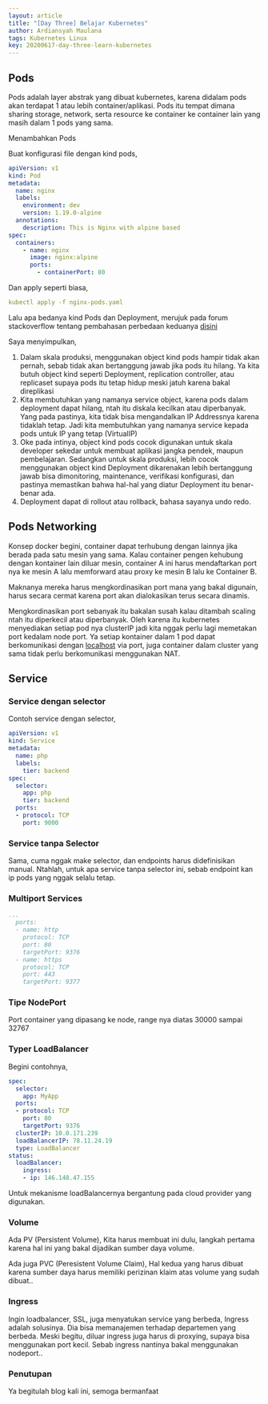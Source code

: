 ```yaml
---
layout: article
title: "[Day Three] Belajar Kubernetes"
author: Ardiansyah Maulana
tags: Kubernetes Linux
key: 20200617-day-three-learn-kubernetes
---
```

## Pods

Pods adalah layer abstrak yang dibuat kubernetes, karena didalam pods akan terdapat 1 atau lebih container/aplikasi. Pods itu tempat dimana sharing storage, network, serta resource ke container ke container lain yang masih dalam 1 pods yang sama.

Menambahkan Pods

Buat konfigurasi file dengan kind pods,

```yaml
apiVersion: v1
kind: Pod
metadata:
  name: nginx
  labels:
    environment: dev
    version: 1.19.0-alpine
  annotations:
    description: This is Nginx with alpine based
spec:
  containers:
    - name: nginx
      image: nginx:alpine
      ports:
        - containerPort: 80
```

Dan apply seperti biasa,

```yaml
kubectl apply -f nginx-pods.yaml
```

Lalu apa bedanya kind Pods dan Deployment, merujuk pada forum stackoverflow tentang pembahasan perbedaan keduanya [disini](https://stackoverflow.com/questions/41325087/what-is-the-difference-between-a-pod-and-a-deployment)

Saya menyimpulkan,

1. Dalam skala produksi, menggunakan object kind pods hampir tidak akan pernah, sebab tidak akan bertanggung jawab jika pods itu hilang. Ya kita butuh object kind seperti Deployment, replication controller, atau replicaset supaya pods itu tetap hidup meski jatuh karena bakal direplikasi
2. Kita membutuhkan yang namanya service object, karena pods dalam deployment dapat hilang, ntah itu diskala kecilkan atau diperbanyak. Yang pada pastinya, kita tidak bisa mengandalkan IP Addressnya karena tidaklah tetap. Jadi kita membutuhkan yang namanya service kepada pods untuk IP yang tetap (VirtualIP)
3. Oke pada intinya, object kind pods cocok digunakan untuk skala developer sekedar untuk membuat aplikasi jangka pendek, maupun pembelajaran. Sedangkan untuk skala produksi, lebih cocok menggunakan object kind Deployment dikarenakan lebih bertanggung jawab bisa dimonitoring, maintenance, verifikasi konfigurasi, dan pastinya memastikan bahwa hal-hal yang diatur Deployment itu benar-benar ada.
4. Deployment dapat di rollout atau rollback, bahasa sayanya undo redo.

## Pods Networking

Konsep docker begini, container dapat terhubung dengan lainnya jika berada pada satu mesin yang sama. Kalau container pengen kehubung dengan kontainer lain diluar mesin, container A ini harus mendaftarkan port nya ke mesin A lalu memforward atau proxy ke mesin B lalu ke Container B.

Maknanya mereka harus mengkordinasikan port mana yang bakal digunain, harus secara cermat karena port akan dialokasikan terus secara dinamis.

Mengkordinasikan port sebanyak itu bakalan susah kalau ditambah scaling ntah itu diperkecil atau diperbanyak. Oleh karena itu kubernetes menyediakan setiap pod nya clusterIP jadi kita nggak perlu lagi memetakan port kedalam node port. Ya setiap kontainer dalam 1 pod dapat berkomunikasi dengan [localhost](http://localhost) via port, juga container dalam cluster yang sama tidak perlu berkomunikasi menggunakan NAT.

## Service

### Service dengan selector

Contoh service dengan selector,

```yaml
apiVersion: v1
kind: Service
metadata:
  name: php
  labels:
    tier: backend
spec:
  selector:
    app: php
    tier: backend
  ports:
  - protocol: TCP
    port: 9000
```

### Service tanpa Selector

Sama, cuma nggak make selector, dan endpoints harus didefinisikan manual. Ntahlah, untuk apa service tanpa selector ini, sebab endpoint kan ip pods yang nggak selalu tetap.

### Multiport Services

```yaml
...
  ports:
  - name: http
    protocol: TCP
    port: 80
    targetPort: 9376
  - name: https
    protocol: TCP
    port: 443
    targetPort: 9377
```

### Tipe NodePort

Port container yang dipasang ke node, range nya diatas 30000 sampai 32767

### Typer LoadBalancer

Begini contohnya,

```yaml
spec:
  selector:
    app: MyApp
  ports:
  - protocol: TCP
    port: 80
    targetPort: 9376
  clusterIP: 10.0.171.239
  loadBalancerIP: 78.11.24.19
  type: LoadBalancer
status:
  loadBalancer:
    ingress:
    - ip: 146.148.47.155
```

Untuk mekanisme loadBalancernya bergantung pada cloud provider yang digunakan.

### Volume

Ada PV (Persistent Volume), Kita harus membuat ini dulu, langkah pertama karena hal ini yang bakal dijadikan sumber daya volume.

Ada juga PVC (Peresistent Volume Claim), Hal kedua yang harus dibuat karena sumber daya harus memiliki perizinan klaim atas volume yang sudah dibuat..

### Ingress

Ingin loadbalancer, SSL, juga menyatukan service yang berbeda, Ingress adalah solusinya. Dia bisa memanajemen terhadap departemen yang berbeda. Meski begitu, diluar ingress juga harus di proxying, supaya bisa menggunakan port kecil. Sebab ingress nantinya bakal menggunakan nodeport..

### Penutupan

Ya begitulah blog kali ini, semoga bermanfaat
